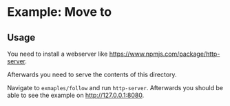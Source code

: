 # Example: Move to

## Usage

You need to install a webserver like https://www.npmjs.com/package/http-server.

Afterwards you need to serve the contents of this directory.

Navigate to `exmaples/follow` and run `http-server`. Afterwards you should be able to see the example on http://127.0.0.1:8080.
